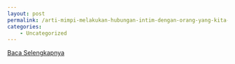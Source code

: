 ```yaml
---
layout: post
permalink: /arti-mimpi-melakukan-hubungan-intim-dengan-orang-yang-kita-sukai/
categories:
    - Uncategorized
---
```


[Baca Selengkapnya](/05)